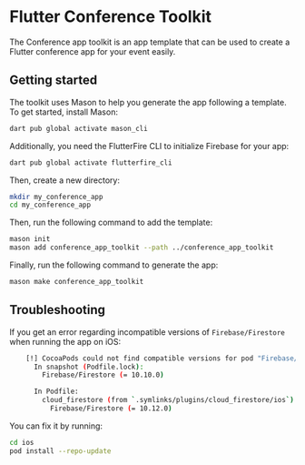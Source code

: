 # Flutter Conference Toolkit

The Conference app toolkit is an app template that can be used to create a Flutter conference app for your event easily.

## Getting started

The toolkit uses Mason to help you generate the app following a template. To get started, install Mason:

```bash
dart pub global activate mason_cli
```

Additionally, you need the FlutterFire CLI to initialize Firebase for your app:

```bash
dart pub global activate flutterfire_cli
```

Then, create a new directory:

```bash
mkdir my_conference_app
cd my_conference_app
```

Then, run the following command to add the template:

```bash
mason init
mason add conference_app_toolkit --path ../conference_app_toolkit
```

Finally, run the following command to generate the app:

```bash
mason make conference_app_toolkit
```

## Troubleshooting

If you get an error regarding incompatible versions of `Firebase/Firestore` when running the app on iOS:

```bash
    [!] CocoaPods could not find compatible versions for pod "Firebase/Firestore":
      In snapshot (Podfile.lock):
        Firebase/Firestore (= 10.10.0)

      In Podfile:
        cloud_firestore (from `.symlinks/plugins/cloud_firestore/ios`) was resolved to 4.8.4, which depends on
          Firebase/Firestore (= 10.12.0)
```

You can fix it by running:

```bash
cd ios
pod install --repo-update
```